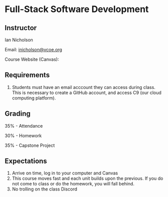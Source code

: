 # Full-Stack Software Development

## Instructor

Ian Nicholson

Email: inicholson@vcoe.org

Course Website (Canvas): 

## Requirements

1. Students must have an email acccount they can access during class. This is necessary to create a GitHub account, and access C9 (our cloud computing platform).

## Grading

35% - Attendance

30% - Homework

35% - Capstone Project

## Expectations

1. Arrive on time, log in to your computer and Canvas
2. This course moves fast and each unit builds upon the previous. If you do not come to class or do the homework, you will fall behind.
3. No trolling on the class Discord
